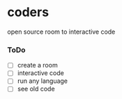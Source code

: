 # coders
open source room to interactive code

### ToDo
- [ ] create a room
- [ ] interactive code
- [ ] run any language
- [ ] see old code
